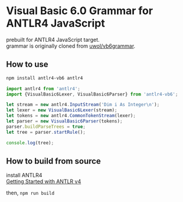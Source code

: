 # Visual Basic 6.0 Grammar for ANTLR4 JavaScript

prebuilt for ANTLR4 JavaScript target.  
grammar is originally cloned from [uwol/vb6grammar](https://github.com/uwol/vb6grammar).  

## How to use

```sh
npm install antlr4-vb6 antlr4
```

```js
import antlr4 from 'antlr4';
import {VisualBasic6Lexer, VisualBasic6Parser} from 'antlr4-vb6';

let stream = new antlr4.InputStream('Dim i As Integer\n');
let lexer = new VisualBasic6Lexer(stream);
let tokens = new antlr4.CommonTokenStream(lexer);
let parser = new VisualBasic6Parser(tokens);
parser.buildParseTrees = true;
let tree = parser.startRule();

console.log(tree);
```

## How to build from source

install ANTLR4  
[Getting Started with ANTLR v4](https://github.com/antlr/antlr4/blob/master/doc/getting-started.md)

then, `npm run build`
